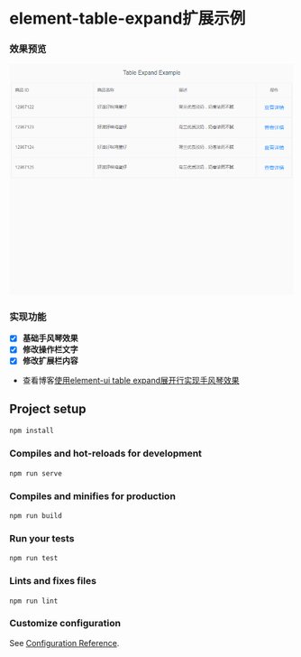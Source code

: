 # element-table-expand扩展示例

### 效果预览
![示例](./src/assets/123.gif "示例")

### 实现功能
- [x] **基础手风琴效果**
- [x] **修改操作栏文字**
- [x] **修改扩展栏内容**
- 查看博客[使用element-ui table expand展开行实现手风琴效果](https://www.cnblogs.com/e-cat/p/10532982.html)

## Project setup
```
npm install
```

### Compiles and hot-reloads for development
```
npm run serve
```

### Compiles and minifies for production
```
npm run build
```

### Run your tests
```
npm run test
```

### Lints and fixes files
```
npm run lint
```

### Customize configuration
See [Configuration Reference](https://cli.vuejs.org/config/).
